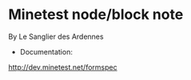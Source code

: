 Minetest node/block note
========================
  
By Le Sanglier des Ardennes 
  
  
  
* Documentation:  
  
http://dev.minetest.net/formspec  
